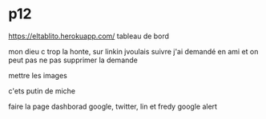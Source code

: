 # p12

https://eltablito.herokuapp.com/ tableau de bord

mon dieu c trop la honte, sur linkin jvoulais suivre j'ai demandé en ami et on peut pas ne pas supprimer la demande

mettre les images

c'ets putin de miche

faire la page dashborad google, twitter, lin et fredy google alert




